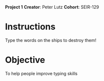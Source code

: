 **Project 1**
**Creator**: Peter Lutz
**Cohort**: SEIR-129

# Instructions

Type the words on the ships to destroy them!

# Objective

To help people improve typing skills
